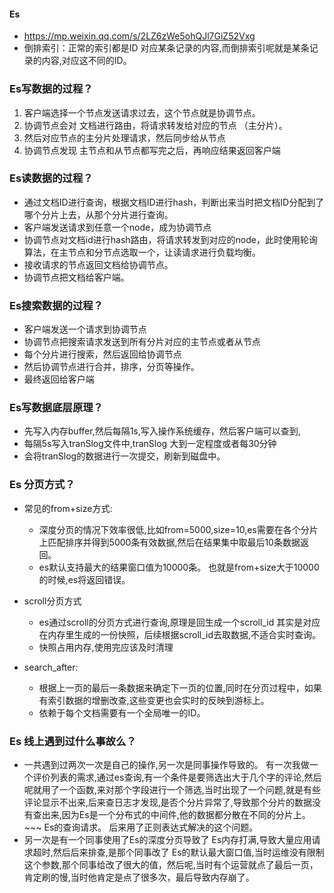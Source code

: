 #### Es

- https://mp.weixin.qq.com/s/2LZ6zWe5ohQJl7GiZ52Vxg
- 倒排索引：正常的索引都是ID 对应某条记录的内容,而倒排索引呢就是某条记录的内容,对应这不同的ID。

### Es写数据的过程？

1. 客户端选择一个节点发送请求过去，这个节点就是协调节点。
2. 协调节点会对 文档进行路由，将请求转发给对应的节点 （主分片）。
3. 然后对应节点的主分片处理请求，然后同步给从节点
4. 协调节点发现 主节点和从节点都写完之后，再响应结果返回客户端

### Es读数据的过程？

- 通过文档ID进行查询，根据文档ID进行hash，判断出来当时把文档ID分配到了哪个分片上去，从那个分片进行查询。
- 客户端发送请求到任意一个node，成为协调节点
- 协调节点对文档id进行hash路由，将请求转发到对应的node，此时使用轮询算法，在主节点和分节点选取一个，让读请求进行负载均衡。
- 接收请求的节点返回文档给协调节点。
- 协调节点把文档给客户端。

### Es搜索数据的过程？

- 客户端发送一个请求到协调节点
- 协调节点把搜索请求发送到所有分片对应的主节点或者从节点
- 每个分片进行搜索，然后返回给协调节点
- 然后协调节点进行合并，排序，分页等操作。
- 最终返回给客户端

### Es写数据底层原理？

- 先写入内存buffer,然后每隔1s,写入操作系统缓存，然后客户端可以查到,
- 每隔5s写入tranSlog文件中,tranSlog 大到一定程度或者每30分钟
- 会将tranSlog的数据进行一次提交，刷新到磁盘中。

### Es 分页方式？

- 常见的from+size方式:
    - 深度分页的情况下效率很低,比如from=5000,size=10,es需要在各个分片上匹配排序并得到5000条有效数据,然后在结果集中取最后10条数据返回。
    - es默认支持最大的结果窗口值为10000条。 也就是from+size大于10000的时候,es将返回错误。

- scroll分页方式
    - es通过scroll的分页方式进行查询,原理是回生成一个scroll_id 其实是对应在内存里生成的一份快照，后续根据scroll_id去取数据,不适合实时查询。
    - 快照占用内存,使用完应该及时清理

- search_after:
    - 根据上一页的最后一条数据来确定下一页的位置,同时在分页过程中，如果有索引数据的增删改查,这些变更也会实时的反映到游标上。
    - 依赖于每个文档需要有一个全局唯一的ID。

### Es 线上遇到过什么事故么？

- 一共遇到过两次一次是自己的操作,另一次是同事操作导致的。
  有一次我做一个评价列表的需求,通过es查询,有一个条件是要筛选出大于几个字的评论,然后呢就用了一个函数,来对那个字段进行一个筛选,当时出现了一个问题,就是有些评论显示不出来,后来查日志才发现,是否个分片异常了,导致那个分片的数据没有查出来,因为Es是一个分布式的中间件,他的数据都分散在不同的分片上。~~~
  Es的查询请求。 后来用了正则表达式解决的这个问题。
- 另一次是有一个同事使用了Es的深度分页导致了 Es内存打满,导致大量应用请求超时,然后后来排查,是那个同事改了
  Es的默认最大窗口值,当时运维没有限制这个参数,那个同事给改了很大的值，然后呢,当时有个运营就点了最后一页，肯定刷的慢,当时他肯定是点了很多次，最后导致内存崩了。